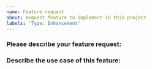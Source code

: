 ```yaml
---
name: Feature request
about: Request feature to implement in this project
labels: 'Type: Enhancement'
---
```


### Please describe your feature request:
<!-- A clear and concise description of feature to implement -->

### Describe the use case of this feature:
<!-- A clear and concise description of the feature request's motivation and the use-cases in which it could be useful. -->

